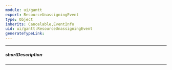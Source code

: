 ```yaml
---
module: ui/gantt
export: ResourceUnassigningEvent
type: Object
inherits: Cancelable,EventInfo
uid: ui/gantt:ResourceUnassigningEvent
generateTypeLink: 
---
```

---
##### shortDescription
<!-- Description goes here -->

---
<!-- Description goes here -->